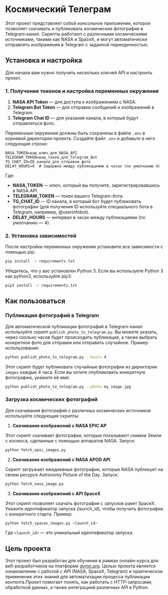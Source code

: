 # Космический Телеграм
Этот проект представляет собой консольное приложение, которое позволяет скачивать и публиковать космические фотографии в Telegram-канал. Скрипты работают с различными космическими источниками, такими как NASA и SpaceX, и могут автоматически отправлять изображения в Telegram с заданной периодичностью.

## Установка и настройка
Для начала вам нужно получить несколько ключей API и настроить проект.
### 1. Получение токенов и настройка переменных окружения
1. **NASA API Token** — для доступа к изображениям с NASA.
2. **Telegram Bot Token** — для отправки сообщений и изображений в Telegram.
3. **Telegram Chat ID** — для указания канала, в который будут отправляться фото.

Переменные окружения должны быть сохранены в файле `.env` в корневой директории проекта. Создайте файл `.env` и добавьте в него следующие строки:
``` text
NASA_TOKEN=ваш_ключ_для_NASA_API
TELEGRAM_TOKEN=ваш_токен_для_Telegram_Bot
TG_CHAT_ID=ID_канала_для_отправки_фото
DELAY_HOURS=4  # Задержка между публикациями в часах (по умолчанию 4)
```
Где:
* **NASA_TOKEN** — ключ, который вы получите, зарегистрировавшись в NASA API.
* **TELEGRAM_TOKEN** — токен вашего Telegram-бота.
* **TG_CHAT_ID** — ID канала, в который бот будет публиковать фотографии (для получения ID используйте специального бота в Telegram, например, @userinfobot).
* **DELAY_HOURS** — интервал в часах между публикациями (по умолчанию — 4).

### 2. Установка зависимостей
После настройки переменных окружения установите все зависимости с помощью pip:
``` bash
pip install -r requirements.txt
```
Убедитесь, что у вас установлен Python 3. Если вы используете Python 3 как python3, используйте pip3:
``` bash
pip3 install -r requirements.txt
```
## Как пользоваться
### Публикация фотографий в Telegram
Для автоматической публикации фотографий в Telegram-канал используйте скрипт `publish_photo_to_telegram.py`. Вы можете указать, через сколько часов будет происходить публикация, а также выбрать конкретное фото для отправки или отправить случайное.
Пример использования:
```bash
python publish_photo_to_telegram.py --hours 4
```
Этот скрипт будет публиковать случайные фотографии из директории `images` каждые 4 часа. Если вы хотите опубликовать конкретную фотографию, укажите её имя:
```bash
python publish_photo_to_telegram.py --photo my_image.jpg
```
### Загрузка космических фотографий
Для скачивания фотографий с различных космических источников используйте следующие скрипты:
1. **Скачивание изображений с NASA EPIC AP**

Этот скрипт скачивает фотографии, которые показывают снимки Земли с космоса, сделанные с помощью аппаратов NASA.
Запуск:
``` bash
python fetch_epic_images.py
```
2. **Скачивание изображений с NASA APOD API**

Скрипт загружает ежедневные фотографии, которые NASA публикует на своем ресурсе Astronomy Picture of the Day.
Запуск:
```bash
python fetch_nasa_image.py
```
3. **Скачивание изображений с API SpaceX**

Этот скрипт позволяет скачать фотографии с запусков ракет SpaceX. Укажите идентификатор запуска (launch_id), чтобы получить фотографии с конкретного старта.
Пример:
``` bash
python fetch_spacex_images.py <launch_id>
```
Где `<launch_id>` — это уникальный идентификатор запуска.

## Цель проекта
Этот проект был разработан для обучения в рамках онлайн-курса для веб-разработчиков на платформе [dvmn.org](https://dvmn.org/). Целью проекта является ознакомление с работой с API (NASA, SpaceX, Telegram) и практическое применение этих знаний для автоматизации процесса публикации контента.Проект помогает понять, как работать с HTTP-запросами, обработкой данных, а также интеграцией различных API в Python.

